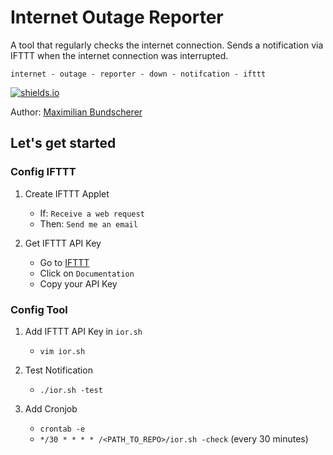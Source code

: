 # Internet Outage Reporter

A tool that regularly checks the internet connection. Sends a notification via IFTTT when the internet connection was interrupted.

``internet - outage - reporter - down - notifcation - ifttt`` 

[![shields.io](https://img.shields.io/badge/license-Apache2-blue.svg)](http://www.apache.org/licenses/LICENSE-2.0.txt)

Author: [Maximilian Bundscherer](https://bundscherer-online.de)

## Let's get started

### Config IFTTT

1. Create IFTTT Applet
    - If: `Receive a web request`
    - Then: `Send me an email`

2. Get IFTTT API Key
    - Go to [IFTTT](https://ifttt.com/maker_webhooks)
    - Click on `Documentation`
    - Copy your API Key

### Config Tool

1. Add IFTTT API Key in `ior.sh`
    - `vim ior.sh`

2. Test Notification
    - `./ior.sh -test`

3. Add Cronjob
    - `crontab -e`
    - `*/30 * * * * /<PATH_TO_REPO>/ior.sh -check` (every 30 minutes)
